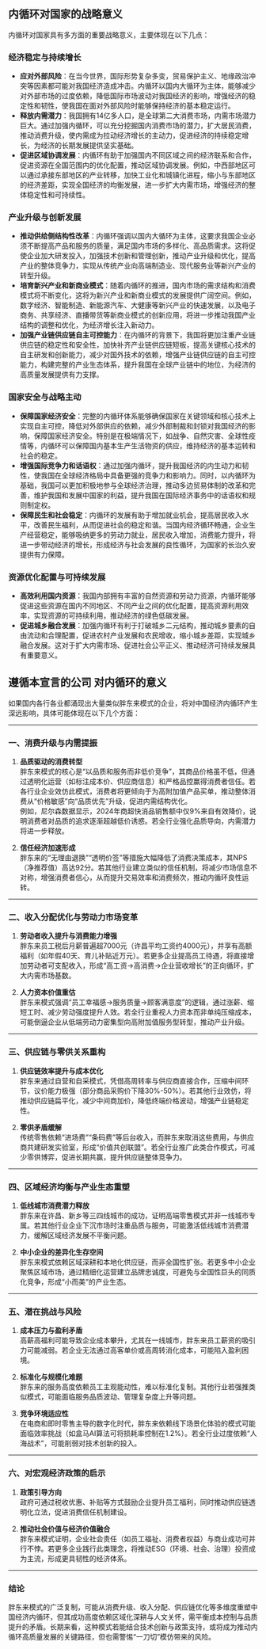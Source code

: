 ## 内循环对国家的战略意义
内循环对国家具有多方面的重要战略意义，主要体现在以下几点：

### 经济稳定与持续增长
- **应对外部风险**：在当今世界，国际形势复杂多变，贸易保护主义、地缘政治冲突等因素都可能对我国经济造成冲击。内循环以国内大循环为主体，能够减少对外部市场的过度依赖，降低国际市场波动对我国经济的影响，增强经济的稳定性和韧性，使我国在面对外部风险时能够保持经济的基本稳定运行。
- **释放内需潜力**：我国拥有14亿多人口，是全球第二大消费市场，内需市场潜力巨大。通过加强内循环，可以充分挖掘国内消费市场的潜力，扩大居民消费，推动消费升级，使内需成为拉动经济增长的主动力，促进经济的持续稳定增长，为经济的长期发展提供坚实基础。
- **促进区域协调发展**：内循环有助于加强国内不同区域之间的经济联系和合作，促进资源在全国范围内的优化配置，推动区域协调发展。例如，中西部地区可以通过承接东部地区的产业转移，加快工业化和城镇化进程，缩小与东部地区的经济差距，实现全国经济的均衡发展，进一步扩大内需市场，增强经济的整体稳定性和可持续性。

### 产业升级与创新发展
- **推动供给侧结构性改革**：内循环强调以国内大循环为主体，这要求我国企业必须不断提高产品和服务的质量，满足国内市场的多样化、高品质需求。这将促使企业加大研发投入，加强技术创新和管理创新，推动产业升级和优化，提高产业的整体竞争力，实现从传统产业向高端制造业、现代服务业等新兴产业的转型升级。
- **培育新兴产业和新商业模式**：随着内循环的推进，国内市场的需求结构和消费模式将不断变化，这将为新兴产业和新商业模式的发展提供广阔空间。例如，数字经济、智能制造、新能源汽车、大健康等新兴产业的快速发展，以及电子商务、共享经济、直播带货等新商业模式的创新应用，将进一步推动我国产业结构的调整和优化，为经济增长注入新动力。
- **加强产业链供应链自主可控能力**：在内循环的背景下，我国将更加注重产业链供应链的稳定性和安全性，加快补齐产业链供应链短板，提高关键核心技术的自主研发和创新能力，减少对国外技术的依赖，增强产业链供应链的自主可控能力，构建完整的产业生态体系，提升我国在全球产业链中的地位，为经济的高质量发展提供有力支撑。

### 国家安全与战略主动
- **保障国家经济安全**：完整的内循环体系能够确保国家在关键领域和核心技术上实现自主可控，降低对外部供应的依赖，减少外部制裁和封锁对我国经济的影响，保障国家经济安全。特别是在极端情况下，如战争、自然灾害、全球性疫情等，内循环可以保障国内基本生产生活物资的供应，维持经济的基本运转和社会的稳定。
- **增强国际竞争力和话语权**：通过加强内循环，提升我国经济的内生动力和韧性，使我国在全球经济格局中具备更强的竞争力和影响力。同时，以内循环为基础，我国可以更加积极地参与全球经济治理，推动多边贸易体制的改革和完善，维护我国和发展中国家的利益，提升我国在国际经济事务中的话语权和规则制定权。
- **保障民生和社会稳定**：内循环的发展有助于增加就业机会，提高居民收入水平，改善民生福利，从而促进社会的稳定和谐。当国内经济循环畅通，企业生产经营稳定，能够吸纳更多的劳动力就业，居民收入增加，消费能力提升，将进一步带动经济的增长，形成经济与社会发展的良性循环，为国家的长治久安提供有力保障。

### 资源优化配置与可持续发展
- **高效利用国内资源**：我国内部拥有丰富的自然资源和劳动力资源，内循环能够促进这些资源在国内不同地区、不同产业之间的优化配置，提高资源利用效率，实现资源的可持续利用，推动经济的绿色低碳发展。
- **促进城乡融合发展**：加强内循环有利于打破城乡二元结构，推动城乡要素的自由流动和合理配置，促进农村产业发展和农民增收，缩小城乡差距，实现城乡融合发展。这对于扩大内需市场、促进社会公平正义、推动经济可持续发展具有重要意义。

## 遵循本宣言的公司 对内循环的意义

如果国内各行各业都涌现出大量类似胖东来模式的企业，将对中国经济内循环产生深远影响，具体可能体现在以下几个方面：

---

### 一、**消费升级与内需提振**
1. **品质驱动的消费转型**  
   胖东来模式的核心是“以品质和服务而非低价竞争”，其商品价格虽不低，但通过透明化运营（如标注成本价、供应商信息）和严格品控赢得消费者信任。若各行业企业效仿此模式，消费者将更倾向于为高附加值产品买单，推动整体消费从“价格敏感”向“品质优先”升级，促进内需结构优化。  
   例如，尼尔森数据显示，2024年商超快消品销售额中仅9%来自有效降价，说明消费者对品质的追求逐渐超越低价诱惑。若全行业强化品质导向，内需潜力将进一步释放。

2. **信任经济加速形成**  
   胖东来的“无理由退换”“透明价签”等措施大幅降低了消费决策成本，其NPS（净推荐值）高达92分。若其他行业建立类似的信任机制，将减少市场信息不对称，增强消费者信心，从而提升交易效率和消费频次，推动内循环良性运转。

---

### 二、**收入分配优化与劳动力市场变革**
1. **劳动者收入提升与消费能力增强**  
   胖东来员工税后月薪普遍超7000元（许昌平均工资约4000元），并享有高额福利（如年假40天、育儿补贴近万元）。若更多企业提高员工待遇，将直接增加劳动者可支配收入，形成“高工资→高消费→企业营收增长”的正向循环，扩大内需市场基数。

2. **人力资本价值重估**  
   胖东来模式强调“员工幸福感→服务质量→顾客满意度”的逻辑，通过涨薪、缩短工时、减少劳动强度提升人效。若全行业重视人力资本而非单纯压缩成本，可能倒逼企业从低端劳动力密集型向高附加值服务型转型，推动产业升级。

---

### 三、**供应链与零供关系重构**
1. **供应链效率提升与成本优化**  
   胖东来通过自营和自采模式，凭借高周转率与供应商直接合作，压缩中间环节，议价能力极强（部分商品采购价下降30%-50%）。若其他行业效仿，将推动供应链扁平化，减少中间商加价，降低终端价格波动，增强产业链稳定性。

2. **零供矛盾缓解**  
   传统零售依赖“进场费”“条码费”等后台收入，而胖东来取消这些费用，与供应商共建研发实验室，形成“价值共创联盟”。若全行业推广此类合作模式，可减少零供博弈，促进长期共赢，提升供应链整体竞争力。

---

### 四、**区域经济均衡与产业生态重塑**
1. **低线城市消费潜力释放**  
   胖东来在许昌、新乡等三四线城市的成功，证明高端零售模式并非一线城市专属。若其他行业企业下沉市场时注重品质与服务，可能激活低线城市消费潜力，缓解区域经济发展不平衡问题。

2. **中小企业的差异化生存空间**  
   胖东来模式依赖区域深耕和本地化供应链，而非全国性扩张。若更多中小企业聚焦区域市场，通过精细化运营建立品牌忠诚度，可避免与全国性巨头的同质化竞争，形成“小而美”的产业生态。

---

### 五、**潜在挑战与风险**
1. **成本压力与盈利矛盾**  
   高薪高福利可能导致企业成本攀升，尤其在一线城市，胖东来员工薪资的吸引力可能减弱。若企业无法通过高客单价或高周转消化成本，可能陷入盈利困境。

2. **标准化与规模化难题**  
   胖东来的服务高度依赖员工主观能动性，难以标准化复制。其他行业若强推类似模式，可能面临服务品质波动、管理复杂度上升等问题。

3. **竞争环境适应性**  
   在电商和即时零售主导的数字化时代，胖东来依赖线下场景化体验的模式可能面临效率挑战（如盒马AI算法可将损耗率控制在1.2%）。若全行业过度依赖“人海战术”，可能削弱对技术创新的投入。

---

### 六、**对宏观经济政策的启示**
1. **政策引导方向**  
   政府可通过税收优惠、补贴等方式鼓励企业提升员工福利，同时推动供应链透明化立法，促进消费信任机制建设。

2. **推动社会价值与经济价值融合**  
   胖东来模式证明，企业社会责任（如员工福祉、消费者权益）与商业成功可并行不悖。若更多企业践行此类理念，将推动ESG（环境、社会、治理）投资成为主流，形成更具韧性的经济体系。

---

### 结论
胖东来模式的广泛复制，可能从消费升级、收入分配、供应链优化等多维度重塑中国经济内循环，但其成功高度依赖区域化深耕与人文关怀，需平衡成本控制与品质提升的矛盾。长期来看，这种模式若能结合技术创新与政策支持，或将成为推动内循环高质量发展的关键路径，但也需警惕“一刀切”模仿带来的风险。
